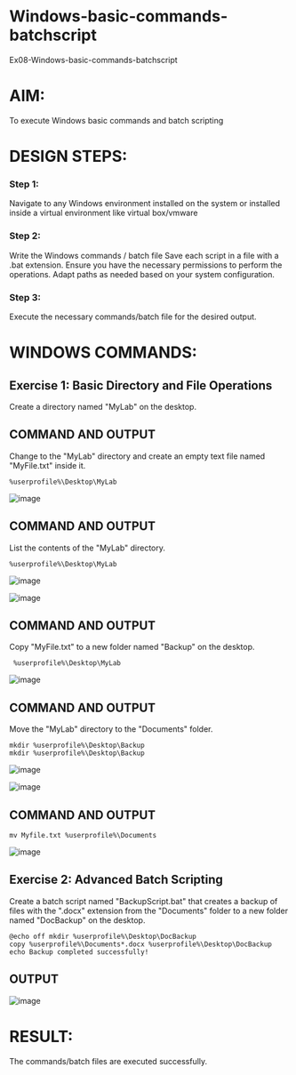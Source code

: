 # Windows-basic-commands-batchscript
Ex08-Windows-basic-commands-batchscript

# AIM:
To execute Windows basic commands and batch scripting

# DESIGN STEPS:

### Step 1:

Navigate to any Windows environment installed on the system or installed inside a virtual environment like virtual box/vmware 

### Step 2:

Write the Windows commands / batch file
Save each script in a file with a .bat extension.
Ensure you have the necessary permissions to perform the operations.
Adapt paths as needed based on your system configuration.
### Step 3:

Execute the necessary commands/batch file for the desired output. 




# WINDOWS COMMANDS:
## Exercise 1: Basic Directory and File Operations
Create a directory named "MyLab" on the desktop.
## COMMAND AND OUTPUT

Change to the "MyLab" directory and create an empty text file named "MyFile.txt" inside it.
~~~
%userprofile%\Desktop\MyLab 
~~~

![image](https://github.com/user-attachments/assets/55332a56-115e-41a6-b57d-cd369783f108)

## COMMAND AND OUTPUT

List the contents of the "MyLab" directory.
~~~
%userprofile%\Desktop\MyLab
~~~

![image](https://github.com/user-attachments/assets/ab8015f1-6e39-41d0-a118-e82603dfabfe)

![image](https://github.com/user-attachments/assets/a74549a1-854d-4d13-a6bb-9ff349205d68)

## COMMAND AND OUTPUT
Copy "MyFile.txt" to a new folder named "Backup" on the desktop.
~~~
 %userprofile%\Desktop\MyLab
~~~

![image](https://github.com/user-attachments/assets/3e7ebcb1-68b3-4d66-807e-323f391f7be9)

## COMMAND AND OUTPUT
Move the "MyLab" directory to the "Documents" folder.
~~~
mkdir %userprofile%\Desktop\Backup
mkdir %userprofile%\Desktop\Backup 
~~~

![image](https://github.com/user-attachments/assets/4de1dc4a-8ae0-465d-9f4a-e410feaaed4f)

![image](https://github.com/user-attachments/assets/c0c82376-45ac-42cd-a567-287b60e61fa4)

## COMMAND AND OUTPUT
~~~
mv Myfile.txt %userprofile%\Documents
~~~

![image](https://github.com/user-attachments/assets/e69eaa91-2de3-4b0d-abb7-5f67915d8d5e)

## Exercise 2: Advanced Batch Scripting
Create a batch script named "BackupScript.bat" that creates a backup of files with the ".docx" extension from the "Documents" folder to a new folder named "DocBackup" on the desktop.
~~~
@echo off mkdir %userprofile%\Desktop\DocBackup
copy %userprofile%\Documents*.docx %userprofile%\Desktop\DocBackup
echo Backup completed successfully!
~~~
## OUTPUT

![image](https://github.com/user-attachments/assets/de859a6e-09b6-4807-be4a-65d8afa63e63)

# RESULT:
The commands/batch files are executed successfully.

